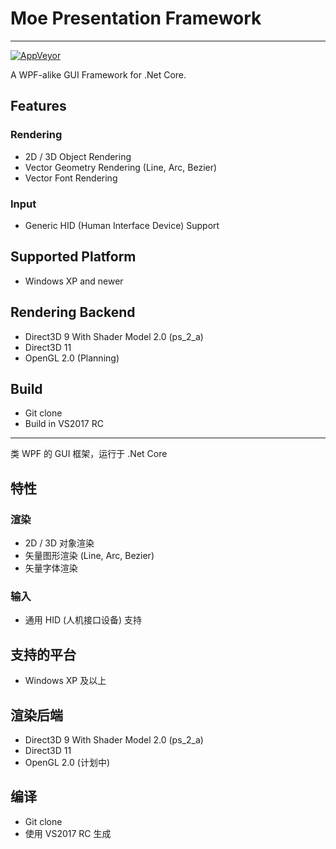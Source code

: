 # Moe Presentation Framework
---
[![AppVeyor](https://ci.appveyor.com/api/projects/status/nfr9hqhpi61372k2?svg=true)](https://ci.appveyor.com/project/sunnycase/mpf)

A WPF-alike GUI Framework for .Net Core.

## Features
### Rendering
- 2D / 3D Object Rendering
- Vector Geometry Rendering (Line, Arc, Bezier)
- Vector Font Rendering

### Input
- Generic HID (Human Interface Device) Support

## Supported Platform
- Windows XP and newer

## Rendering Backend
- Direct3D 9 With Shader Model 2.0 (ps\_2\_a)
- Direct3D 11
- OpenGL 2.0 (Planning)

## Build
- Git clone
- Build in VS2017 RC

---
类 WPF 的 GUI 框架，运行于 .Net Core

## 特性
### 渲染
- 2D / 3D 对象渲染
- 矢量图形渲染 (Line, Arc, Bezier)
- 矢量字体渲染

### 输入
- 通用 HID (人机接口设备) 支持

## 支持的平台
- Windows XP 及以上

## 渲染后端
- Direct3D 9 With Shader Model 2.0 (ps\_2\_a)
- Direct3D 11
- OpenGL 2.0 (计划中)

## 编译
- Git clone
- 使用 VS2017 RC 生成
